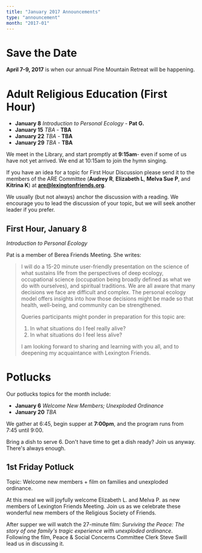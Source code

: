 ```yaml
---
title: "January 2017 Announcements"
type: "announcement"
month: "2017-01"
---
```


# Save the Date

**April 7-9, 2017** is when our annual Pine Mountain Retreat will be happening.

# Adult Religious Education (First Hour)

* **January 8** *Introduction to Personal Ecology* - **Pat G.**
* **January 15** *TBA* - **TBA**
* **January 22** *TBA* - **TBA**
* **January 29** *TBA* - **TBA**

We meet in the Library, and start promptly at **9:15am**- even if some of us have
not yet arrived.  We end at 10:15am to join the hymn singing.

If you have an idea for a topic for First Hour Discussion please send it to
the members of the ARE Committee (**Audrey R**, **Elizabeth L**, **Melva
Sue P**, and **Kitrina K**) at **are@lexingtonfriends.org**.

We usually (but not always) anchor the discussion with a reading.  We encourage
you to lead the discussion of your topic, but we will seek another leader if
you prefer.

## First Hour, January 8

*Introduction to Personal Ecology* 

Pat is a member of Berea Friends Meeting.  She writes:

> I will do a 15-20 minute user-friendly presentation on the science of what
> sustains life from the perspectives of deep ecology, occupational science
> (occupation being broadly defined as what we do with ourselves), and
> spiritual traditions.  We are all aware that many decisions we face are
> difficult and complex.  The personal ecology model offers insights into how
> those decisions might be made so that health, well-being, and community can
> be strengthened.  
>
> Queries participants might ponder in preparation for this
> topic are: 
>
> 1. In what situations do I feel really alive?  
> 2. In what situations do I feel less alive?  
>
> I am looking forward to sharing and  learning with you all, and to deepening
> my acquaintance with Lexington  Friends.

# Potlucks

Our potlucks topics for the month include:

* **January 6** *Welcome New Members; Unexploded Ordinance*
* **January 20** *TBA*

We gather at 6:45, begin supper at **7:00pm**, and the program runs from 7:45
until 9:00.

Bring a dish to serve 6. Don't have time to get a dish ready?  Join us anyway.
There's always enough.  

## 1st Friday Potluck

Topic: Welcome new members + film on families and unexploded ordinance.

At this meal we will joyfully welcome Elizabeth L. and Melva P. as new
members of Lexington Friends Meeting.  Join us as we celebrate these wonderful
new members of the Religious Society of Friends.

After supper we will watch the 27-minute film: *Surviving the Peace: The story
of one family's tragic experience with unexploded ordinance*.  Following the
film, Peace & Social Concerns Committee Clerk Steve Swill lead us in discussing
it.

